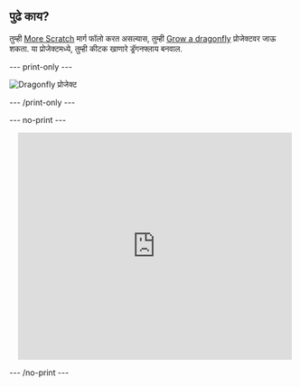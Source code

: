 ## पुढे काय?

तुम्ही [More Scratch](https://projects.raspberrypi.org/en/raspberrypi/more-scratch) मार्ग फॉलो करत असल्यास, तुम्ही [Grow a dragonfly](https://projects.raspberrypi.org/en/projects/grow-a-dragonfly) प्रोजेक्टवर जाऊ शकता. या प्रोजेक्टमध्ये, तुम्ही कीटक खाणारे ड्रॅगनफ्लाय बनवाल.

--- print-only ---

![Dragonfly प्रोजेक्ट](images/dragonfly-project.png)

--- /print-only ---

--- no-print ---

<div class="scratch-preview" style="margin-left: 15px;">
  <iframe allowtransparency="true" width="485" height="402" src="https://scratch.mit.edu/projects/embed/521688740/?autostart=false" frameborder="0"></iframe>
</div>

--- /no-print ---


